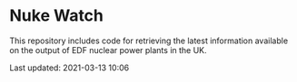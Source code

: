 # Nuke Watch

This repository includes code for retrieving the latest information available on the output of EDF nuclear power plants in the UK.

Last updated: 2021-03-13 10:06